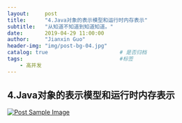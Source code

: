 ```yaml
---
layout:     post
title:      "4.Java对象的表示模型和运行时内存表示"
subtitle:   "从知道不知道到知道知道。"
date:       2019-04-29 11:00:00
author:     "Jianxin Guo"
header-img: "img/post-bg-04.jpg"
catalog: true                       # 是否归档
tags:                               #标签
    - 高并发
--- 
```

## 4.Java对象的表示模型和运行时内存表示

<a href="#">
    <img src="{{ site.baseurl }}/img/4-Java对象的表示模型和运行时内存表示.jpg" alt="Post Sample Image">
</a>